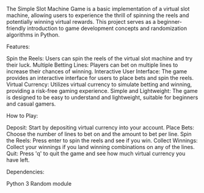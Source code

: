 The Simple Slot Machine Game is a basic implementation of a virtual slot machine, allowing users to experience the thrill of spinning the reels and potentially winning virtual rewards. This project serves as a beginner-friendly introduction to game development concepts and randomization algorithms in Python.


Features:

Spin the Reels: Users can spin the reels of the virtual slot machine and try their luck.
Multiple Betting Lines: Players can bet on multiple lines to increase their chances of winning.
Interactive User Interface: The game provides an interactive interface for users to place bets and spin the reels.
Virtual Currency: Utilizes virtual currency to simulate betting and winning, providing a risk-free gaming experience.
Simple and Lightweight: The game is designed to be easy to understand and lightweight, suitable for beginners and casual gamers.


How to Play:

Deposit: Start by depositing virtual currency into your account.
Place Bets: Choose the number of lines to bet on and the amount to bet per line.
Spin the Reels: Press enter to spin the reels and see if you win.
Collect Winnings: Collect your winnings if you land winning combinations on any of the lines.
Quit: Press 'q' to quit the game and see how much virtual currency you have left.

Dependencies:

Python 3
Random module
